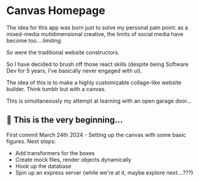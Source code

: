 # Canvas Homepage
The idea for this app was born just to solve my personal pain point: as a mixed-media mutidimensional creative, the limits of social media have become too... _limiting_.

So were the traditional website constructors.

So I have decided to brush off those react skills (despite being Software Dev for 5 years, I've basically never engaged with ui).

The idea of this is to make a highly customizable collage-like website builder. Think tumblr but with a canvas.

This is simultaneously my attempt at learning with an open garage door...


## 🌳 This is the very beginning...

First commit March 24th 2024 - Setting up the canvas with some basic figures.
Next steps:
- Add transformers for the boxes
- Create mock files, render objects dynamically
- Hook up the database
- Spin up an express server (while we're at it, maybe explore next....???)